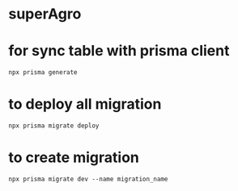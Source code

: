 # superAgro

# for sync table with prisma client

`npx prisma generate`

# to deploy all migration

`npx prisma migrate deploy`

# to create migration

`npx prisma migrate dev --name migration_name`
